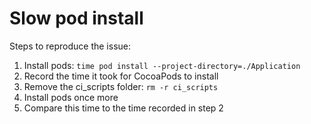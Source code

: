 # Slow pod install

Steps to reproduce the issue: 

1. Install pods: `time pod install --project-directory=./Application`
1. Record the time it took for CocoaPods to install
1. Remove the ci_scripts folder: `rm -r ci_scripts`
1. Install pods once more
1. Compare this time to the time recorded in step 2